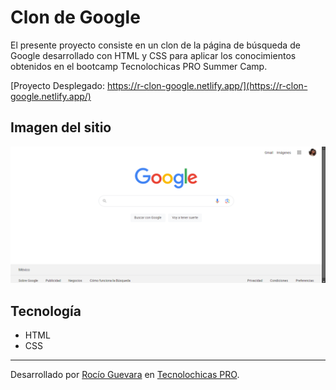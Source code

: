# Clon de Google

El presente proyecto consiste en un clon de la página de búsqueda de Google desarrollado con HTML y CSS para aplicar los conocimientos obtenidos en el bootcamp Tecnolochicas PRO Summer Camp.

[Proyecto Desplegado: https://r-clon-google.netlify.app/](https://r-clon-google.netlify.app/)

## Imagen del sitio
![Inicio](assets/readme/01.png)


## Tecnología
* HTML
* CSS

---
Desarrollado por [Rocío Guevara](https://github.com/RocioGV) en [Tecnolochicas PRO](https://tecnolochicas.mx/).